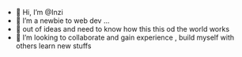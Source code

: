 - 👋 Hi, I’m @Inzi
- 👀 I’m a newbie to web dev ...
- 🌱 out of ideas and need to know how this this od the world works
- 💞️ I’m looking to collaborate and gain experience , build myself with others learn new stuffs 


<!---
inzi11/inzi11 is a ✨ special ✨ repository because its `README.md` (this file) appears on your GitHub profile.
You can click the Preview link to take a look at your changes.
--->
